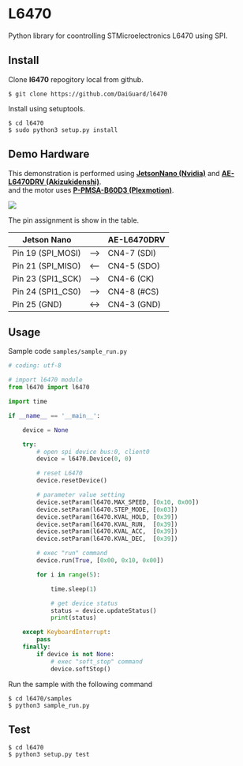 # L6470

Python library for coontrolling STMicroelectronics L6470 using SPI.

## Install

Clone **l6470** repogitory local from github.

```
$ git clone https://github.com/DaiGuard/l6470
```

Install using setuptools.

```
$ cd l6470
$ sudo python3 setup.py install
```

## Demo Hardware

This demonstration is performed using [**JetsonNano (Nvidia)**](https://developer.nvidia.com/embedded/jetson-nano-developer-kit) and [**AE-L6470DRV (Akizukidenshi)**](http://akizukidenshi.com/catalog/g/gK-07024/).  
and the motor uses [**P-PMSA-B60D3 (Plexmotion)**](http://www.plexmotion.com/products/detail.php?q=P-PMSA-B60D3).

![](https://user-images.githubusercontent.com/26181834/69914558-12667100-1489-11ea-8e1e-1d98323d2cdb.jpg)

The pin assignment is show in the table.

| Jetson Nano | | AE-L6470DRV |
| --- | -- | --- |
| Pin 19 (SPI_MOSI) | --> | CN4-7 (SDI) |
| Pin 21 (SPI_MISO) | <-- | CN4-5 (SDO) |
| Pin 23 (SPI1_SCK) | --> | CN4-6 (CK) |
| Pin 24 (SPI1_CS0) | --> | CN4-8 (#CS) |
| Pin 25 (GND) | <-> | CN4-3 (GND) |

## Usage

Sample code ```samples/sample_run.py```

``` python
# coding: utf-8

# import l6470 module
from l6470 import l6470

import time

if __name__ == '__main__':

    device = None

    try:
        # open spi device bus:0, client0
        device = l6470.Device(0, 0)

        # reset L6470 
        device.resetDevice()

        # parameter value setting
        device.setParam(l6470.MAX_SPEED, [0x10, 0x00])
        device.setParam(l6470.STEP_MODE, [0x03])
        device.setParam(l6470.KVAL_HOLD, [0x39])
        device.setParam(l6470.KVAL_RUN,  [0x39])
        device.setParam(l6470.KVAL_ACC,  [0x39])
        device.setParam(l6470.KVAL_DEC,  [0x39])

        # exec "run" command
        device.run(True, [0x00, 0x10, 0x00])

        for i in range(5):

            time.sleep(1)

            # get device status
            status = device.updateStatus()
            print(status)

    except KeyboardInterrupt:
        pass
    finally:
        if device is not None:
            # exec "soft_stop" command
            device.softStop()
```

Run the sample with the following command

```
$ cd l6470/samples
$ python3 sample_run.py
```

## Test

```
$ cd l6470
$ python3 setup.py test
```